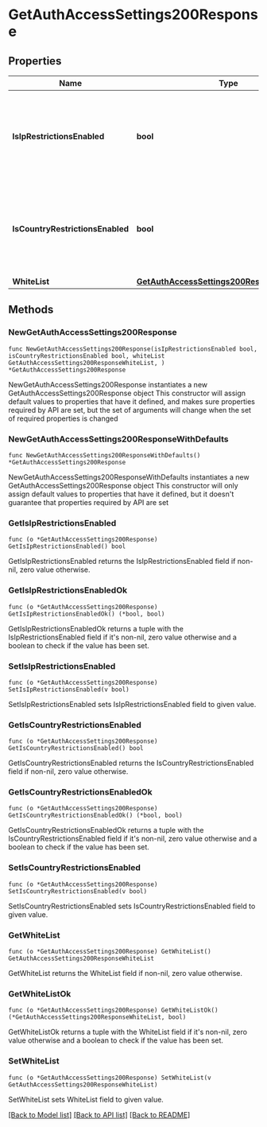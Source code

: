 # GetAuthAccessSettings200Response

## Properties

Name | Type | Description | Notes
------------ | ------------- | ------------- | -------------
**IsIpRestrictionsEnabled** | **bool** | Это логическое значение, которое показывает, включено ли ограничение доступа по IP-адресу. | 
**IsCountryRestrictionsEnabled** | **bool** | Это логическое значение, которое показывает, включено ли ограничение доступа по стране. | 
**WhiteList** | [**GetAuthAccessSettings200ResponseWhiteList**](GetAuthAccessSettings200ResponseWhiteList.md) |  | 

## Methods

### NewGetAuthAccessSettings200Response

`func NewGetAuthAccessSettings200Response(isIpRestrictionsEnabled bool, isCountryRestrictionsEnabled bool, whiteList GetAuthAccessSettings200ResponseWhiteList, ) *GetAuthAccessSettings200Response`

NewGetAuthAccessSettings200Response instantiates a new GetAuthAccessSettings200Response object
This constructor will assign default values to properties that have it defined,
and makes sure properties required by API are set, but the set of arguments
will change when the set of required properties is changed

### NewGetAuthAccessSettings200ResponseWithDefaults

`func NewGetAuthAccessSettings200ResponseWithDefaults() *GetAuthAccessSettings200Response`

NewGetAuthAccessSettings200ResponseWithDefaults instantiates a new GetAuthAccessSettings200Response object
This constructor will only assign default values to properties that have it defined,
but it doesn't guarantee that properties required by API are set

### GetIsIpRestrictionsEnabled

`func (o *GetAuthAccessSettings200Response) GetIsIpRestrictionsEnabled() bool`

GetIsIpRestrictionsEnabled returns the IsIpRestrictionsEnabled field if non-nil, zero value otherwise.

### GetIsIpRestrictionsEnabledOk

`func (o *GetAuthAccessSettings200Response) GetIsIpRestrictionsEnabledOk() (*bool, bool)`

GetIsIpRestrictionsEnabledOk returns a tuple with the IsIpRestrictionsEnabled field if it's non-nil, zero value otherwise
and a boolean to check if the value has been set.

### SetIsIpRestrictionsEnabled

`func (o *GetAuthAccessSettings200Response) SetIsIpRestrictionsEnabled(v bool)`

SetIsIpRestrictionsEnabled sets IsIpRestrictionsEnabled field to given value.


### GetIsCountryRestrictionsEnabled

`func (o *GetAuthAccessSettings200Response) GetIsCountryRestrictionsEnabled() bool`

GetIsCountryRestrictionsEnabled returns the IsCountryRestrictionsEnabled field if non-nil, zero value otherwise.

### GetIsCountryRestrictionsEnabledOk

`func (o *GetAuthAccessSettings200Response) GetIsCountryRestrictionsEnabledOk() (*bool, bool)`

GetIsCountryRestrictionsEnabledOk returns a tuple with the IsCountryRestrictionsEnabled field if it's non-nil, zero value otherwise
and a boolean to check if the value has been set.

### SetIsCountryRestrictionsEnabled

`func (o *GetAuthAccessSettings200Response) SetIsCountryRestrictionsEnabled(v bool)`

SetIsCountryRestrictionsEnabled sets IsCountryRestrictionsEnabled field to given value.


### GetWhiteList

`func (o *GetAuthAccessSettings200Response) GetWhiteList() GetAuthAccessSettings200ResponseWhiteList`

GetWhiteList returns the WhiteList field if non-nil, zero value otherwise.

### GetWhiteListOk

`func (o *GetAuthAccessSettings200Response) GetWhiteListOk() (*GetAuthAccessSettings200ResponseWhiteList, bool)`

GetWhiteListOk returns a tuple with the WhiteList field if it's non-nil, zero value otherwise
and a boolean to check if the value has been set.

### SetWhiteList

`func (o *GetAuthAccessSettings200Response) SetWhiteList(v GetAuthAccessSettings200ResponseWhiteList)`

SetWhiteList sets WhiteList field to given value.



[[Back to Model list]](../README.md#documentation-for-models) [[Back to API list]](../README.md#documentation-for-api-endpoints) [[Back to README]](../README.md)


